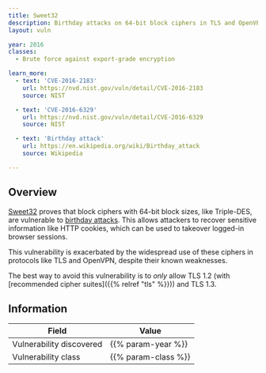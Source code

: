```yaml
---
title: Sweet32
description: Birthday attacks on 64-bit block ciphers in TLS and OpenVPN
layout: vuln

year: 2016
classes:
  - Brute force against export-grade encryption

learn_more:
  - text: 'CVE-2016-2183'
    url: https://nvd.nist.gov/vuln/detail/CVE-2016-2183
    source: NIST

  - text: 'CVE-2016-6329'
    url: https://nvd.nist.gov/vuln/detail/CVE-2016-6329
    source: NIST

  - text: 'Birthday attack'
    url: https://en.wikipedia.org/wiki/Birthday_attack
    source: Wikipedia

---
```


## Overview

[Sweet32] proves that block ciphers with 64-bit block sizes, like Triple-DES, are vulnerable to [birthday attacks](https://en.wikipedia.org/wiki/Birthday_attack). This allows attackers to recover sensitive information like HTTP cookies, which can be used to takeover logged-in browser sessions.

This vulnerability is exacerbated by the widespread use of these ciphers in protocols like TLS and OpenVPN, despite their known weaknesses.

The best way to avoid this vulnerability is to _only_ allow TLS 1.2 (with [recommended cipher suites]({{% relref "tls" %}})) and TLS 1.3.

## Information

| Field                    | Value               |
|--------------------------|---------------------|
| Vulnerability discovered | {{% param-year %}}  |
| Vulnerability class      | {{% param-class %}} |

[Sweet32]: https://sweet32.info

